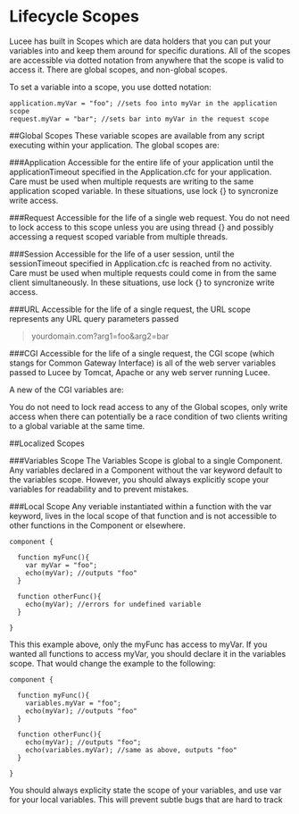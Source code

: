 # Lifecycle Scopes

Lucee has built in Scopes which are data holders that you can put your variables into and keep them around for specific durations. All of the scopes are accessible via dotted notation from anywhere that the scope is valid to access it. There are global scopes, and non-global scopes. 

To set a variable into a scope, you use dotted notation:

```
application.myVar = "foo"; //sets foo into myVar in the application scope
request.myVar = "bar"; //sets bar into myVar in the request scope
```

##Global Scopes
These variable scopes are available from any script executing within your application. The global scopes are:

###Application
Accessible for the entire life of your application until the applicationTimeout specified in the Application.cfc for your application. Care must be used when multiple requests are writing to the same application scoped variable. In these situations, use lock {} to syncronize write access. 

###Request
Accessible for the life of a single web request. You do not need to lock access to this scope unless you are using thread {} and possibly accessing a request scoped variable from multiple threads. 

###Session
Accessible for the life of a user session, until the sessionTimeout specified in Application.cfc is reached from no activity. Care must be used when multiple requests could come in from the same client simultaneously. In these situations, use lock {} to syncronize write access. 

###URL
Accessible for the life of a single request, the URL scope represents any URL query parameters passed
> yourdomain.com?arg1=foo&arg2=bar

###CGI
Accessible for the life of a single request, the CGI scope (which stangs for Common Gateway Interface) is all of the web server variables passed to Lucee by Tomcat, Apache or any web server running Lucee.

A new of the CGI variables are:



You do not need to lock read access to any of the Global scopes, only write access when there can potentially be a race condition of two clients writing to a global variable at the same time.


##Localized Scopes

###Variables Scope
The Variables Scope is global to a single Component. Any variables declared in a Component without the var keyword default to the variables scope. However, you should always explicitly scope your variables for readability and to prevent mistakes.

###Local Scope
Any veriable instantiated within a function with the var keyword, lives in the local scope of that function and is not accessible to other functions in the Component or elsewhere. 
```
component {

  function myFunc(){
    var myVar = "foo";
    echo(myVar); //outputs "foo"
  }
  
  function otherFunc(){
    echo(myVar); //errors for undefined variable
  }
  
}
```
This this example above, only the myFunc has access to myVar. If you wanted all functions to access myVar, you should declare it in the variables scope. That would change the example to the following:

```
component {

  function myFunc(){
    variables.myVar = "foo";
    echo(myVar); //outputs "foo"
  }
  
  function otherFunc(){
    echo(myVar); //outputs "foo";
    echo(variables.myVar); //same as above, outputs "foo"
  }
  
}
```
You should always explicity state the scope of your variables, and use var for your local variables. This will prevent subtle bugs that are hard to track

